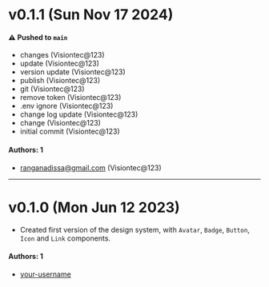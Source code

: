 # v0.1.1 (Sun Nov 17 2024)

#### ⚠️ Pushed to `main`

- changes (Visiontec@123)
- update (Visiontec@123)
- version update (Visiontec@123)
- publish (Visiontec@123)
- git (Visiontec@123)
- remove token (Visiontec@123)
- .env ignore (Visiontec@123)
- change log update (Visiontec@123)
- change (Visiontec@123)
- initial commit (Visiontec@123)

#### Authors: 1

- ranganadissa@gmail.com (Visiontec@123)

---


# v0.1.0 (Mon Jun 12 2023)

- Created first version of the design system, with `Avatar`, `Badge`, `Button`, `Icon` and `Link` components.

#### Authors: 1

- [your-username](https://github.com/your-username)
